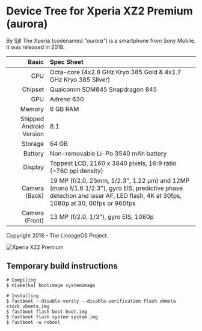 # Device Tree for Xperia XZ2 Premium (aurora)
 By Sjll
The Xperia (codenamed _"aurora"_) is a smartphone from Sony Mobile.
It was released in 2018.

| Basic                   | Spec Sheet                                                                                                                     |
| -----------------------:|:------------------------------------------------------------------------------------------------------------------------------ |
| CPU                     | Octa-core (4x2.8 GHz Kryo 385 Gold & 4x1.7 GHz Kryo 385 Silver)                                                                |
| Chipset                 | Qualcomm SDM845 Snapdragon 845                                                                                                 |
| GPU                     | Adreno 630                                                                                                                     |
| Memory                  | 6 GB RAM                                                                                                                     |
| Shipped Android Version | 8.1                                                                                                                            |
| Storage                 | 64 GB                                                                                                                  |
| Battery                 | Non-removable Li-Po 3540 mAh battery                                                                                           |
| Display                 | Toppest LCD, 2160 x 3840 pixels, 16:9 ratio (~760 ppi density)                                                                |
| Camera (Back)           | 19 MP (f/2.0, 25mm, 1/2.3", 1.22 µm) and 12MP (mono f/1.6 1/2.3"), gyro EIS, predictive phase detection and laser AF, LED flash, 4K at 30fps, 1080p at 30, 60fps or 960fps |
| Camera (Front)          | 13 MP (f/2.0, 1/3"), gyro EIS, 1080p                                                                    |

Copyright 2018 - The LineageOS Project.

![Xperia XZ2 Premium](https://images-na.ssl-images-amazon.com/images/I/61G48YhuWmL._AC_SL1200_.jpg "Xperia XZ2 Premium")


## Temporary build instructions

```
# Compiling
$ m[ake|ka] bootimage systemimage

# Installing
$ fastboot --disable-verity --disable-verification flash vbmeta stock_vbmeta.img
$ fastboot flash boot boot.img
$ fastboot flash system system.img
$ fastboot -w reboot
```

